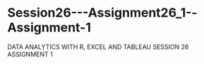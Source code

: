 # Session26---Assignment26_1--Assignment-1
DATA ANALYTICS WITH R, EXCEL AND TABLEAU SESSION 26 ASSIGNMENT 1
